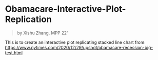 # Obamacare-Interactive-Plot-Replication
> by Xishu Zhang, MPP 22'

This is to create an interactive plot replicating stacked line chart from https://www.nytimes.com/2020/12/29/upshot/obamacare-recession-big-test.html

